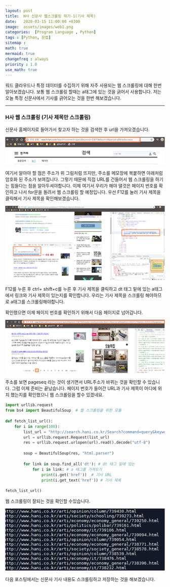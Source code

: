 ```yaml
---
layout: post
title:  H사 신문사 웹스크롤링 하기-1(기사 제목)
date:   2020-03-15 11:00:00 +0300
image:  assets/images/web1.png
categories:  [Program Language , Python]
tags : [Python, 문법]
sitemap :
math: true
mermaid: true
changefreq : always
priority : 1.0
use_math: true
---
```



워드 클라우드나 특정 데이터를 수집하기 위해 자주 사용되는 웹 스크롤링에 대해 한번 알아보겠습니다. 보통 웹 스크롤링 할때는 a태그에 있는 것을 긁어서 사용합니다. 저는 오늘 특정 신문사에서 기사를 긁어오는 것을 한번 해보겠습니다.

--------


### H사 웹 스크롤링 (기사 제목만 스크롤링)

신문사 홈페이지로 들어가서 찾고자 하는 것을 검색한 후 url을 가져오겠습니다.

<center><img src="../assets//images/web1.png" ></center>


여기서 알아야 할 점은 주소가 위 그림처럼 뜨지만, 주소를 메모장에 복붙하면 아래처럼 암호화 된 주소가 보여집니다. 그렇기 때문에 직접 URL를 건들어서 웹 스크롤링을 하기는 힘들다는 점을 알아두셔야합니다. 
이제 여기서 우리가 해야 댈것은 페이지 번호를 확인하고 나서 for문을 돌려서 웹 스크롤링 할 예정입니다. 우선 F12를 눌러 기사 제목을 클릭해서 기사 제목을 확인해보겠습니다.


<center><img src="../assets//images/web2.png" ></center>

F12를 누른 후 ctrl+ shift+c를 누른 후 기사 제목을 클릭하고 dt 태그 밑에 있는 a태그에서 링크와 기사 제목이 있는지를 확인합니다. 우리는 기사 제목을 스크롤링 해야하므로 a태그를 스크롤링해야합니다.   

확인했으면 이제 페이지 번호를 확인하기 위해서 다음 페이지로 넘어갑니다.   

<center><img src="../assets//images/web3.png" ></center>

주소를 보면 pageseq 라는 것이 생기면서 URL주소가 바뀌는 것을 확인할 수 있습니다. 그럼 이제 준비는 끝났습니다. 페이지 번호가 들어간 URL과 기사 제목이 어디에 위치 했는지를 확인했으니 웹 스크롤링을 할수 있겠네요.

```python
import urllib.request
from bs4 import BeautifulSoup  # 웹 스크롤링을 위한 모듈

def fetch_list_url():
    for i in range(100):
        list_url = "http://search.hani.co.kr/Search?command=query&keyword=%EC%9D%B8%EA%B3%B5%EC%A7%80%EB%8A%A5&media=news&submedia=&sort=d&period=all&datefrom=2000.01.01&dateto=2020.03.22&pageseq="+str(i)
        url = urllib.request.Request(list_url)
        res = urllib.request.urlopen(url).read().decode("utf-8")

        soup = BeautifulSoup(res, "html.parser")  
    
        for link in soup.find_all('dt'): # dt 태그 밑에 있는
            for i in link: # a 태그를 가져오기
                print(i.get('href'))  # 기사 URL
                print(i.get_text('href')) # 기사 제목

fetch_list_url()
```

웹 스크롤링이 잘되는 것을 확인할 수있습니다. 

<center><img src="../assets//images/web4.png" ></center>


다음 포스팅에서는 신문사 기사 내용도 스크롤링하고 저장하는 것을 해보겠습니다.